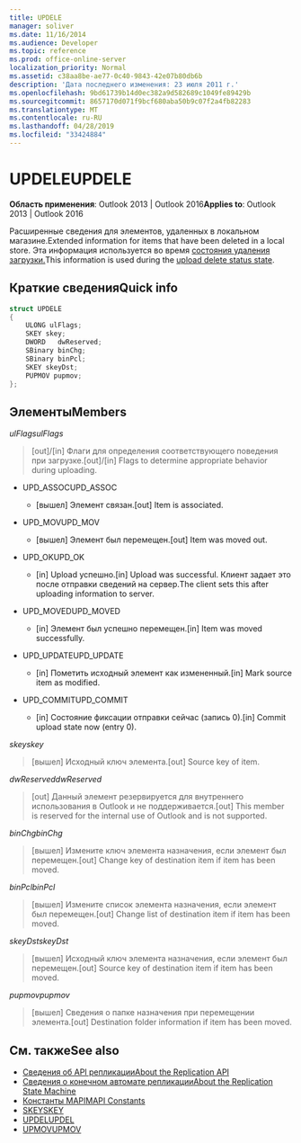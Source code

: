 ```yaml
---
title: UPDELE
manager: soliver
ms.date: 11/16/2014
ms.audience: Developer
ms.topic: reference
ms.prod: office-online-server
localization_priority: Normal
ms.assetid: c38aa8be-ae77-0c40-9843-42e07b80db6b
description: 'Дата последнего изменения: 23 июля 2011 г.'
ms.openlocfilehash: 9bd61739b14d0ec382a9d582689c1049fe89429b
ms.sourcegitcommit: 8657170d071f9bcf680aba50b9c07f2a4fb82283
ms.translationtype: MT
ms.contentlocale: ru-RU
ms.lasthandoff: 04/28/2019
ms.locfileid: "33424884"
---
```

# <a name="updele"></a><span data-ttu-id="7ffe5-103">UPDELE</span><span class="sxs-lookup"><span data-stu-id="7ffe5-103">UPDELE</span></span>

<span data-ttu-id="7ffe5-104">**Область применения**: Outlook 2013 | Outlook 2016</span><span class="sxs-lookup"><span data-stu-id="7ffe5-104">**Applies to**: Outlook 2013 | Outlook 2016</span></span> 
  
<span data-ttu-id="7ffe5-105">Расширенные сведения для элементов, удаленных в локальном магазине.</span><span class="sxs-lookup"><span data-stu-id="7ffe5-105">Extended information for items that have been deleted in a local store.</span></span> <span data-ttu-id="7ffe5-106">Эта информация используется во время [состояния удаления загрузки.](upload-delete-status-state.md)</span><span class="sxs-lookup"><span data-stu-id="7ffe5-106">This information is used during the [upload delete status state](upload-delete-status-state.md).</span></span>
  
## <a name="quick-info"></a><span data-ttu-id="7ffe5-107">Краткие сведения</span><span class="sxs-lookup"><span data-stu-id="7ffe5-107">Quick info</span></span>

```cpp
struct UPDELE 
{ 
    ULONG ulFlags; 
    SKEY skey; 
    DWORD   dwReserved; 
    SBinary binChg; 
    SBinary binPcl; 
    SKEY skeyDst; 
    PUPMOV pupmov; 
};
```

## <a name="members"></a><span data-ttu-id="7ffe5-108">Элементы</span><span class="sxs-lookup"><span data-stu-id="7ffe5-108">Members</span></span>

<span data-ttu-id="7ffe5-109">_ulFlags_</span><span class="sxs-lookup"><span data-stu-id="7ffe5-109">_ulFlags_</span></span>
  
> <span data-ttu-id="7ffe5-110">[out]/[in] Флаги для определения соответствующего поведения при загрузке.</span><span class="sxs-lookup"><span data-stu-id="7ffe5-110">[out]/[in] Flags to determine appropriate behavior during uploading.</span></span>
    
  - <span data-ttu-id="7ffe5-111">UPD_ASSOC</span><span class="sxs-lookup"><span data-stu-id="7ffe5-111">UPD_ASSOC</span></span>
    
    - <span data-ttu-id="7ffe5-112">[вышел] Элемент связан.</span><span class="sxs-lookup"><span data-stu-id="7ffe5-112">[out] Item is associated.</span></span>
    
  - <span data-ttu-id="7ffe5-113">UPD_MOV</span><span class="sxs-lookup"><span data-stu-id="7ffe5-113">UPD_MOV</span></span>
    
    - <span data-ttu-id="7ffe5-114">[вышел] Элемент был перемещен.</span><span class="sxs-lookup"><span data-stu-id="7ffe5-114">[out] Item was moved out.</span></span>
    
  - <span data-ttu-id="7ffe5-115">UPD_OK</span><span class="sxs-lookup"><span data-stu-id="7ffe5-115">UPD_OK</span></span> 
    
    - <span data-ttu-id="7ffe5-116">[in] Upload успешно.</span><span class="sxs-lookup"><span data-stu-id="7ffe5-116">[in] Upload was successful.</span></span> <span data-ttu-id="7ffe5-117">Клиент задает это после отправки сведений на сервер.</span><span class="sxs-lookup"><span data-stu-id="7ffe5-117">The client sets this after uploading information to server.</span></span>
    
  - <span data-ttu-id="7ffe5-118">UPD_MOVED</span><span class="sxs-lookup"><span data-stu-id="7ffe5-118">UPD_MOVED</span></span>
    
    - <span data-ttu-id="7ffe5-119">[in] Элемент был успешно перемещен.</span><span class="sxs-lookup"><span data-stu-id="7ffe5-119">[in] Item was moved successfully.</span></span>
    
  - <span data-ttu-id="7ffe5-120">UPD_UPDATE</span><span class="sxs-lookup"><span data-stu-id="7ffe5-120">UPD_UPDATE</span></span>
    
    - <span data-ttu-id="7ffe5-121">[in] Пометить исходный элемент как измененный.</span><span class="sxs-lookup"><span data-stu-id="7ffe5-121">[in] Mark source item as modified.</span></span>
    
  - <span data-ttu-id="7ffe5-122">UPD_COMMIT</span><span class="sxs-lookup"><span data-stu-id="7ffe5-122">UPD_COMMIT</span></span>
    
    - <span data-ttu-id="7ffe5-123">[in] Состояние фиксации отправки сейчас (запись 0).</span><span class="sxs-lookup"><span data-stu-id="7ffe5-123">[in] Commit upload state now (entry 0).</span></span>
    
<span data-ttu-id="7ffe5-124">_skey_</span><span class="sxs-lookup"><span data-stu-id="7ffe5-124">_skey_</span></span>
  
> <span data-ttu-id="7ffe5-125">[вышел] Исходный ключ элемента.</span><span class="sxs-lookup"><span data-stu-id="7ffe5-125">[out] Source key of item.</span></span>
    
<span data-ttu-id="7ffe5-126">_dwReserved_</span><span class="sxs-lookup"><span data-stu-id="7ffe5-126">_dwReserved_</span></span>
  
> <span data-ttu-id="7ffe5-127">[out] Данный элемент резервируется для внутреннего использования в Outlook и не поддерживается.</span><span class="sxs-lookup"><span data-stu-id="7ffe5-127">[out] This member is reserved for the internal use of Outlook and is not supported.</span></span>
    
<span data-ttu-id="7ffe5-128">_binChg_</span><span class="sxs-lookup"><span data-stu-id="7ffe5-128">_binChg_</span></span>
  
> <span data-ttu-id="7ffe5-129">[вышел] Измените ключ элемента назначения, если элемент был перемещен.</span><span class="sxs-lookup"><span data-stu-id="7ffe5-129">[out] Change key of destination item if item has been moved.</span></span>
    
<span data-ttu-id="7ffe5-130">_binPcl_</span><span class="sxs-lookup"><span data-stu-id="7ffe5-130">_binPcl_</span></span>
  
> <span data-ttu-id="7ffe5-131">[вышел] Измените список элемента назначения, если элемент был перемещен.</span><span class="sxs-lookup"><span data-stu-id="7ffe5-131">[out] Change list of destination item if item has been moved.</span></span>
    
<span data-ttu-id="7ffe5-132">_skeyDst_</span><span class="sxs-lookup"><span data-stu-id="7ffe5-132">_skeyDst_</span></span>
  
> <span data-ttu-id="7ffe5-133">[вышел] Исходный ключ элемента назначения, если элемент был перемещен.</span><span class="sxs-lookup"><span data-stu-id="7ffe5-133">[out] Source key of destination item if item has been moved.</span></span>
    
<span data-ttu-id="7ffe5-134">_pupmov_</span><span class="sxs-lookup"><span data-stu-id="7ffe5-134">_pupmov_</span></span>
  
> <span data-ttu-id="7ffe5-135">[вышел] Сведения о папке назначения при перемещении элемента.</span><span class="sxs-lookup"><span data-stu-id="7ffe5-135">[out] Destination folder information if item has been moved.</span></span>
    
## <a name="see-also"></a><span data-ttu-id="7ffe5-136">См. также</span><span class="sxs-lookup"><span data-stu-id="7ffe5-136">See also</span></span>

- [<span data-ttu-id="7ffe5-137">Сведения об API репликации</span><span class="sxs-lookup"><span data-stu-id="7ffe5-137">About the Replication API</span></span>](about-the-replication-api.md) 
- [<span data-ttu-id="7ffe5-138">Сведения о конечном автомате репликации</span><span class="sxs-lookup"><span data-stu-id="7ffe5-138">About the Replication State Machine</span></span>](about-the-replication-state-machine.md)
- [<span data-ttu-id="7ffe5-139">Константы MAPI</span><span class="sxs-lookup"><span data-stu-id="7ffe5-139">MAPI Constants</span></span>](mapi-constants.md)
- [<span data-ttu-id="7ffe5-140">SKEY</span><span class="sxs-lookup"><span data-stu-id="7ffe5-140">SKEY</span></span>](skey.md)
- [<span data-ttu-id="7ffe5-141">UPDEL</span><span class="sxs-lookup"><span data-stu-id="7ffe5-141">UPDEL</span></span>](updel.md)
- [<span data-ttu-id="7ffe5-142">UPMOV</span><span class="sxs-lookup"><span data-stu-id="7ffe5-142">UPMOV</span></span>](upmov.md)

